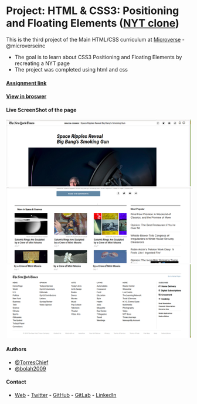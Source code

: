 # Project: HTML & CSS3: Positioning and Floating Elements ([NYT clone](https://www.nytimes.com/2014/03/18/science/space/detection-of-waves-in-space-buttresses-landmark-theory-of-big-bang.html?_r=0))

This is the third project of the Main HTML/CSS curriculum at [Microverse](https://www.microverse.org/) - @microverseinc
* The goal is to learn about CSS3 Positioning and Floating Elements by recreating a NYT page 
* The project was completed using html and css 

#### [Assignment link](https://www.theodinproject.com/courses/html5-and-css3/lessons/positioning-and-floating-elements)

#### [View in broswer](https://bolah2009.github.io/nyt-clone)

#### Live ScreenShot of the page
![ScreenShot 1](assets/nyt-clone-1.png)
![ScreenShot 2](assets/nyt-clone-2.png)
![ScreenShot 3](assets/nyt-clone-3.png)


#### Authors

* [@TorresChief](https://github.com/TorresChief)
* [@bolah2009](https://github.com/bolah2009/)

#### Contact
* [Web](https://bolabuari.com/)  -  [Twitter](https://twitter.com/bolah2009)  -  [GitHub](https://github.com/bolah2009/)  -  [GitLab](https://gitlab.com/bolah2009/)  -  [LinkedIn](https://www.linkedin.com/in/bolah2009/)
